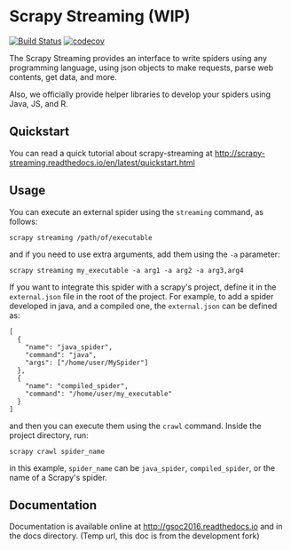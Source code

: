 # Scrapy Streaming (WIP)

[![Build Status](https://travis-ci.org/scrapy-plugins/scrapy-streaming.svg?branch=master)](https://travis-ci.org/scrapy-plugins/scrapy-streaming)
[![codecov](https://codecov.io/gh/scrapy-plugins/scrapy-streaming/branch/master/graph/badge.svg)](https://codecov.io/gh/scrapy-plugins/scrapy-streaming)

The Scrapy Streaming provides an interface to write spiders using any programming language, using json objects to make requests, parse web contents, get data, and more.

Also, we officially provide helper libraries to develop your spiders using Java, JS, and R.

## Quickstart

You can read a quick tutorial about scrapy-streaming at http://scrapy-streaming.readthedocs.io/en/latest/quickstart.html

## Usage

You can execute an external spider using the ``streaming`` command, as follows:

    scrapy streaming /path/of/executable

and if you need to use extra arguments, add them using the ``-a`` parameter:

    scrapy streaming my_executable -a arg1 -a arg2 -a arg3,arg4

If you want to integrate this spider with a scrapy's project, define it in the ``external.json`` file in the root of the project.
For example, to add a spider developed in java, and a compiled one, the ``external.json`` can be defined as:

    [
      {
        "name": "java_spider",
        "command": "java",
        "args": ["/home/user/MySpider"]
      },
      {
        "name": "compiled_spider",
        "command": "/home/user/my_executable"
      }
    ]

and then you can execute them using the ``crawl`` command. Inside the project directory, run:

    scrapy crawl spider_name

in this example, ``spider_name`` can be ``java_spider``, ``compiled_spider``, or the name of a Scrapy's spider.

## Documentation

Documentation is available online at http://gsoc2016.readthedocs.io and in the docs directory.
(Temp url, this doc is from the development fork)
